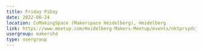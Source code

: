```yaml
---
title: Friday PiDay
date: 2022-06-24
location: CoMakingSpace (Makerspace Heidelberg), Heidelberg
link: https://www.meetup.com/Heidelberg-Makers-Meetup/events/nktprsydcjbgc/
usergroup: makershd
type: usergroup
---
```

